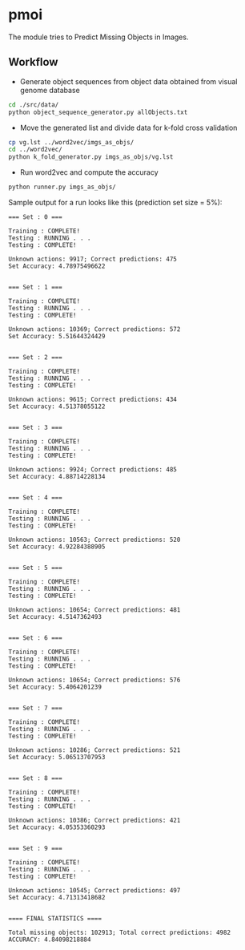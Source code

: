 # pmoi
The module tries to Predict Missing Objects in Images.

## Workflow

+ Generate object sequences from object data obtained from visual genome database
```bash
cd ./src/data/
python object_sequence_generator.py allObjects.txt
```

+ Move the generated list and divide data for k-fold cross validation
```bash
cp vg.lst ../word2vec/imgs_as_objs/
cd ../word2vec/
python k_fold_generator.py imgs_as_objs/vg.lst
```

+ Run word2vec and compute the accuracy
```bash
python runner.py imgs_as_objs/
```

Sample output for a run looks like this (prediction set size = 5%):
```
=== Set : 0 ===

Training : COMPLETE!
Testing : RUNNING . . .
Testing : COMPLETE!

Unknown actions: 9917; Correct predictions: 475
Set Accuracy: 4.78975496622


=== Set : 1 ===

Training : COMPLETE!
Testing : RUNNING . . .
Testing : COMPLETE!

Unknown actions: 10369; Correct predictions: 572
Set Accuracy: 5.51644324429


=== Set : 2 ===

Training : COMPLETE!
Testing : RUNNING . . .
Testing : COMPLETE!

Unknown actions: 9615; Correct predictions: 434
Set Accuracy: 4.51378055122


=== Set : 3 ===

Training : COMPLETE!
Testing : RUNNING . . .
Testing : COMPLETE!

Unknown actions: 9924; Correct predictions: 485
Set Accuracy: 4.88714228134


=== Set : 4 ===

Training : COMPLETE!
Testing : RUNNING . . .
Testing : COMPLETE!

Unknown actions: 10563; Correct predictions: 520
Set Accuracy: 4.92284388905


=== Set : 5 ===

Training : COMPLETE!
Testing : RUNNING . . .
Testing : COMPLETE!

Unknown actions: 10654; Correct predictions: 481
Set Accuracy: 4.5147362493


=== Set : 6 ===

Training : COMPLETE!
Testing : RUNNING . . .
Testing : COMPLETE!

Unknown actions: 10654; Correct predictions: 576
Set Accuracy: 5.4064201239


=== Set : 7 ===

Training : COMPLETE!
Testing : RUNNING . . .
Testing : COMPLETE!

Unknown actions: 10286; Correct predictions: 521
Set Accuracy: 5.06513707953


=== Set : 8 ===

Training : COMPLETE!
Testing : RUNNING . . .
Testing : COMPLETE!

Unknown actions: 10386; Correct predictions: 421
Set Accuracy: 4.05353360293


=== Set : 9 ===

Training : COMPLETE!
Testing : RUNNING . . .
Testing : COMPLETE!

Unknown actions: 10545; Correct predictions: 497
Set Accuracy: 4.71313418682


==== FINAL STATISTICS ====

Total missing objects: 102913; Total correct predictions: 4982
ACCURACY: 4.84098218884
```
